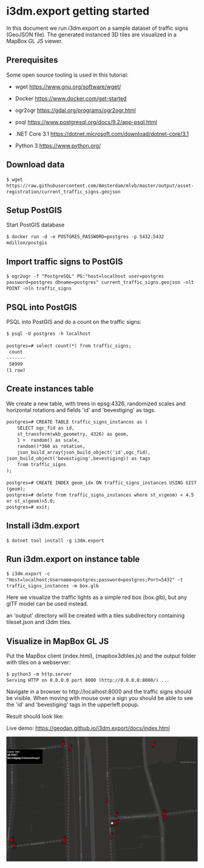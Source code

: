 # i3dm.export getting started

In this document we run i3dm.export on a sample dataset of traffic signs (GeoJSON file). The generated instanced 3D tiles are visualized in a MapBox GL JS viewer.

## Prerequisites

Some open source tooling is used in this tutorial:

- wget https://www.gnu.org/software/wget/

- Docker https://www.docker.com/get-started

- ogr2ogr https://gdal.org/programs/ogr2ogr.html

- psql https://www.postgresql.org/docs/9.2/app-psql.html

- .NET Core 3.1 https://dotnet.microsoft.com/download/dotnet-core/3.1

- Python 3 https://www.python.org/

## Download data

```
$ wget https://raw.githubusercontent.com/Amsterdam/mlvb/master/output/asset-registration/current_traffic_signs.geojson
```

## Setup PostGIS

Start PostGIS database

```
$ docker run -d -e POSTGRES_PASSWORD=postgres -p 5432:5432 mdillon/postgis
```

## Import traffic signs to PostGIS

```
$ ogr2ogr -f "PostgreSQL" PG:"host=localhost user=postgres password=postgres dbname=postgres" current_traffic_signs.geojson -nlt POINT -nln traffic_signs
```

## PSQL into PostGIS

PSQL into PostGIS and do a count on the traffic signs:

```
$ psql -U postgres -h localhost

postgres=# select count(*) from traffic_signs;
 count
-------
 58999
(1 row)
```

## Create instances table

We create a new table, with trees in epsg:4326, randomized scales and horizontal rotations and fields 'id' and 'bevestiging' as tags. 

```
postgres=# CREATE TABLE traffic_signs_instances as (
	SELECT ogc_fid as id, 
	st_transform(wkb_geometry, 4326) as geom,
	1 +  random() as scale,
	random()*360 as rotation,
	json_build_array(json_build_object('id',ogc_fid), json_build_object('bevestiging',bevestiging)) as tags
	from traffic_signs
);

postgres=# CREATE INDEX geom_idx ON traffic_signs_instances USING GIST (geom);
postgres=# delete from traffic_signs_instances where st_x(geom) < 4.5 or st_x(geom)>5.0;
postgres=# exit;
```
## Install i3dm.export

```
$ dotnet tool install -g i3dm.export
```

## Run i3dm.export on instance table

```
$ i3dm.export -c "Host=localhost;Username=postgres;password=postgres;Port=5432" -t  traffic_signs_instances -m box.glb
```

Here we visualize the traffic lights as a simple red box (box.glb), but any glTF model can be used instead.

an 'output' directory will be created with a tiles subdirectory containing tileset.json and i3dm tiles.

## Visualize in MapBox GL JS

Put the MapBox client (index.html), (mapbox3dtiles.js) and the output folder with tiles on a webserver:

```
$ python3 -m http.server
Serving HTTP on 0.0.0.0 port 8000 (http://0.0.0.0:8000/) ...
```

Navigate in a browser to http://localhost:8000 and the traffic signs should be visible. When moving with mouse over a 
sign you should be able to see the 'id' and 'bevestiging' tags in the upperleft popup.  

Result should look like:

Live demo: https://geodan.github.io/i3dm.export/docs/index.html

![screenshot](screenshot.png)





